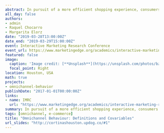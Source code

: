 ```yaml
---
abstract: In pursuit of a more efficient shopping experience, consumers are using a growing combination of distribution channels, in what has come to be known as omnichannel behaviour. Greater understanding of this phenomenon could aid retailers in managing consumer contact points more efficiently. Using distribution services and channel policies, among other key variables, this paper aims to arrive at a conceptual definition of omnichannel behaviour that will enable firms to implement more effective customer segmentation. Methodologically, it is an empirical study based on an online survey of the customers of a global fast fashion chain. The key channel characteristics in this segmentation are found to be the assurance of product delivery and privacy policy. The majority of users of both the offline and online channels are women, younger, more innovative in channel usage and do most of their shopping online.
all_day: false
authors: 
- admin
- Raquel Chocarro
- Margarita Elorz
date: "2019-03-28T13:00:00Z"
date_end: "2019-03-29T15:00:00Z"
event: Interactive Marketing Research Conference
event_url: https://www.marketingedge.org/academics/interactive-marketing-research-conference
featured: false
image:
  caption: 'Image credit: [**Unsplash**](https://unsplash.com/photos/bzdhc5b3Bxs)'
  focal_point: Right
location: Houston, USA
math: true
projects:
- omnichannel-behavior
publishDate: "2017-01-01T00:00:00Z"
links:
- name: IMRC
  url: "https://www.marketingedge.org/academics/interactive-marketing-research-conference"
summary: In pursuit of a more efficient shopping experience, consumers are using a growing combination of distribution channels, in what has come to be known as omnichannel behaviour. Greater understanding of this phenomenon could aid retailers in managing consumer contact points more efficiently. Using distribution services and channel policies, among other key variables, this paper aims to arrive at a conceptual definition of omnichannel behaviour that will enable firms to implement more effective customer segmentation. Methodologically, it is an empirical study based on an online survey of the customers of a global fast fashion chain. The key channel characteristics in this segmentation are found to be the assurance of product delivery and privacy policy. The majority of users of both the offline and online channels are women, younger, more innovative in channel usage and do most of their shopping online.
tags: [omnichannel, e-commerce]
title: "Omnichannel Behaviour: Definitions and Covariables"
url_slides: "http://cortinashouston.updog.co/#1"
---
```


